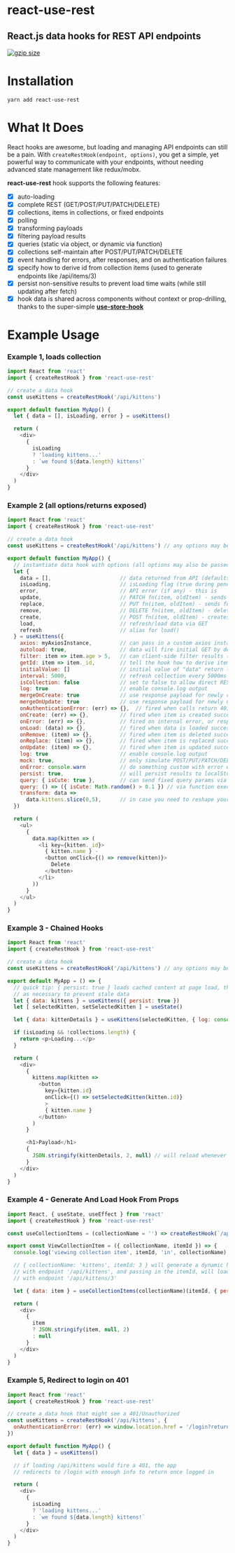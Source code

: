 # react-use-rest
React.js data hooks for REST API endpoints
---
[![gzip size](https://img.badgesize.io/https://unpkg.com/react-use-rest?compression=gzip&style=flat-square)](https://unpkg.com/react-use-rest)

# Installation
```
yarn add react-use-rest
```

# What It Does
React hooks are awesome, but loading and managing API endpoints can still be a pain.  With
`createRestHook(endpoint, options)`, you get a simple, yet powerful way to communicate with
your endpoints, without needing advanced state management like redux/mobx.

**react-use-rest** hook supports the following features:

- [x] auto-loading
- [x] complete REST (GET/POST/PUT/PATCH/DELETE)
- [x] collections, items in collections, or fixed endpoints
- [x] polling
- [x] transforming payloads
- [x] filtering payload results
- [x] queries (static via object, or dynamic via function)
- [x] collections self-maintain after POST/PUT/PATCH/DELETE
- [x] event handling for errors, after responses, and on authentication failures
- [x] specify how to derive id from collection items (used to generate endpoints like /api/items/3)
- [x] persist non-sensitive results to prevent load time waits (while still updating after fetch)
- [x] hook data is shared across components without context or prop-drilling, thanks to the super-simple **[use-store-hook](https://www.npmjs.com/package/use-store-hook)**

# Example Usage

### Example 1, loads collection
```js
import React from 'react'
import { createRestHook } from 'react-use-rest'

// create a data hook
const useKittens = createRestHook('/api/kittens')

export default function MyApp() {
  let { data = [], isLoading, error } = useKittens()

  return (
    <div>
      {
        isLoading
        ? 'loading kittens...'
        : `we found ${data.length} kittens!`
      }
    </div>
  )
}
```

### Example 2 (all options/returns exposed)
```js
import React from 'react'
import { createRestHook } from 'react-use-rest'

// create a data hook
const useKittens = createRestHook('/api/kittens') // any options may be included here for convenience

export default function MyApp() {
  // instantiate data hook with options (all options may also be passed at time of creation [above])
  let {
    data = [],                      // data returned from API (defaults to empty array)
    isLoading,                      // isLoading flag (true during pending requests)
    error,                          // API error (if any) - this is
    update,                         // PATCH fn(item, oldItem) - sends only changes via PATCH (if changed)
    replace,                        // PUT fn(item, oldItem) - sends full item via PUT (if changed)
    remove,                         // DELETE fn(item, oldItem) - deleted item
    create,                         // POST fn(item, oldItem) - creates item
    load,                           // refresh/load data via GET
    refresh                         // alias for load()
  } = useKittens({
    axios: myAxiosInstance,         // can pass in a custom axios instance to use (for advanced usage)
    autoload: true,                 // data will fire initial GET by default unless set to false,
    filter: item => item.age > 5,   // can client-side filter results (in case your API doesn't have filters),
    getId: item => item._id,        // tell the hook how to derive item ID from a collection item
    initialValue: []                // initial value of "data" return (defaults to [] if collection assumed)
    interval: 5000,                 // refresh collection every 5000ms (5s),
    isCollection: false             // set to false to allow direct REST against a specific endpoint
    log: true                       // enable console.log output
    mergeOnCreate: true             // use response payload for newly created items (default: true)
    mergeOnUpdate: true             // use response payload for newly updated items (default: true)
    onAuthenticationError: (err) => {},  // fired when calls return 401 or 403 (can redirect, etc)
    onCreate: (err) => {},          // fired when item is created successfully
    onError: (err) => {},           // fired on internal error, or response errors
    onLoad: (data) => {},           // fired when data is loaded successfully
    onRemove: (item) => {},         // fired when item is deleted successfully
    onReplace: (item) => {},        // fired when item is replaced successfully
    onUpdate: (item) => {},         // fired when item is updated successfully
    log: true                       // enable console.log output
    mock: true,                     // only simulate POST/PUT/PATCH/DELETE actions (for testing)
    onError: console.warn           // do something custom with error events (e.g. toasts, logs, etc)
    persist: true,                  // will persist results to localStorage for fast delivery on page refresh
    query: { isCute: true },        // can send fixed query params via object or....
    query: () => ({ isCute: Math.random() > 0.1 }) // via function executed at time of [every] load
    transform: data =>
      data.kittens.slice(0,5),      // in case you need to reshape your API payload
  })

  return (
    <ul>
      {
        data.map(kitten => (
          <li key={kitten._id}>
            { kitten.name } -
            <button onClick={() => remove(kitten)}>
              Delete
            </button>
          </li>
        ))
      }
    </ul>
  )
}
```

### Example 3 - Chained Hooks
```js
import React from 'react'
import { createRestHook } from 'react-use-rest'

// create a data hook
const useKittens = createRestHook('/api/kittens') // any options may be included here for convenience

export default MyApp = () => {
  // quick tip: { persist: true } loads cached content at page load, then fires the GET and updates
  // as necessary to prevent stale data
  let { data: kittens } = useKittens({ persist: true })
  let [ selectedKitten, setSelectedKitten ] = useState()

  let { data: kittenDetails } = useKittens(selectedKitten, { log: console.log })

  if (isLoading && !collections.length) {
    return <p>Loading...</p>
  }

  return (
    <div>
      {
        kittens.map(kitten =>
          <button
            key={kitten.id}
            onClick={() => setSelectedKitten(kitten.id)}
            >
            { kitten.name }
          </button>
        )
      }

      <h1>Payload</h1>
      {
        JSON.stringify(kittenDetails, 2, null) // will reload whenever selectedKitten changes
      }
    </div>
  )
}
```

### Example 4 - Generate And Load Hook From Props
```js
import React, { useState, useEffect } from 'react'
import { createRestHook } from 'react-use-rest'

const useCollectionItems = (collectionName = '') => createRestHook(`/api/${collectionName}`)

export const ViewCollectionItem = ({ collectionName, itemId }) => {
  console.log('viewing collection item', itemId, 'in', collectionName)

  // { collectionName: 'kittens', itemId: 3 } will generate a dynamic hook
  // with endpoint '/api/kittens', and passing in the itemId, will load the hook as an item
  // with endpoint '/api/kittens/3'

  let { data: item } = useCollectionItems(collectionName)(itemId, { persist: true })

  return (
    <div>
      {
        item
        ? JSON.stringify(item, null, 2)
        : null
      }
    </div>
  )
}
```

### Example 5, Redirect to login on 401
```js
import React from 'react'
import { createRestHook } from 'react-use-rest'

// create a data hook that might see a 401/Unauthorized
const useKittens = createRestHook('/api/kittens', {
  onAuthenticationError: (err) => window.location.href = '/login?returnTo=' + encodeURIComponent(window.location.href),
})

export default function MyApp() {
  let { data } = useKittens()

  // if loading /api/kittens would fire a 401, the app
  // redirects to /login with enough info to return once logged in

  return (
    <div>
      {
        isLoading
        ? 'loading kittens...'
        : `we found ${data.length} kittens!`
      }
    </div>
  )
}
```

